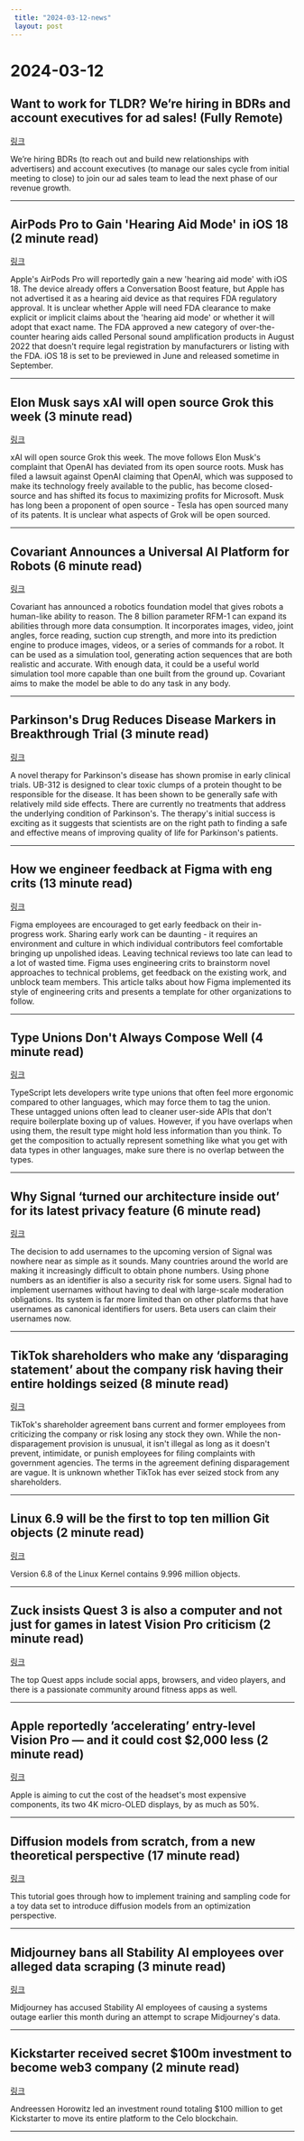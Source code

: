 ```yaml
---
 title: "2024-03-12-news"
 layout: post
---
```

<h1>2024-03-12</h1><h2>Want to work for TLDR? We’re hiring in BDRs and account executives for ad sales! (Fully Remote)</h2><p><a href="https://jobs.ashbyhq.com/tldr.tech">링크</a>  </p><p>We’re hiring BDRs (to reach out and build new relationships with advertisers) and account executives (to manage our sales cycle from initial meeting to close) to join our ad sales team to lead the next phase of our revenue growth. </p><hr /><h2>AirPods Pro to Gain 'Hearing Aid Mode' in iOS 18 (2 minute read)</h2><p><a href="https://www.macrumors.com/2024/03/11/airpods-pro-to-gain-hearing-aid-mode-ios-18/?utm_source=tldrnewsletter">링크</a>  </p><p>Apple's AirPods Pro will reportedly gain a new 'hearing aid mode' with iOS 18. The device already offers a Conversation Boost feature, but Apple has not advertised it as a hearing aid device as that requires FDA regulatory approval. It is unclear whether Apple will need FDA clearance to make explicit or implicit claims about the 'hearing aid mode' or whether it will adopt that exact name. The FDA approved a new category of over-the-counter hearing aids called Personal sound amplification products in August 2022 that doesn't require legal registration by manufacturers or listing with the FDA. iOS 18 is set to be previewed in June and released sometime in September. </p><hr /><h2>Elon Musk says xAI will open source Grok this week (3 minute read)</h2><p><a href="https://techcrunch.com/2024/03/11/elon-musk-says-xai-will-open-source-grok-this-week/?utm_source=tldrnewsletter">링크</a>  </p><p>xAI will open source Grok this week. The move follows Elon Musk's complaint that OpenAI has deviated from its open source roots. Musk has filed a lawsuit against OpenAI claiming that OpenAI, which was supposed to make its technology freely available to the public, has become closed-source and has shifted its focus to maximizing profits for Microsoft. Musk has long been a proponent of open source - Tesla has open sourced many of its patents. It is unclear what aspects of Grok will be open sourced. </p><hr /><h2>Covariant Announces a Universal AI Platform for Robots (6 minute read)</h2><p><a href="https://spectrum.ieee.org/covariant-foundation-model?utm_source=tldrnewsletter">링크</a>  </p><p>Covariant has announced a robotics foundation model that gives robots a human-like ability to reason. The 8 billion parameter RFM-1 can expand its abilities through more data consumption. It incorporates images, video, joint angles, force reading, suction cup strength, and more into its prediction engine to produce images, videos, or a series of commands for a robot. It can be used as a simulation tool, generating action sequences that are both realistic and accurate. With enough data, it could be a useful world simulation tool more capable than one built from the ground up. Covariant aims to make the model be able to do any task in any body. </p><hr /><h2>Parkinson's Drug Reduces Disease Markers in Breakthrough Trial (3 minute read)</h2><p><a href="https://www.sciencealert.com/parkinsons-drug-reduces-disease-markers-in-breakthrough-trial?utm_source=tldrnewsletter">링크</a>  </p><p>A novel therapy for Parkinson's disease has shown promise in early clinical trials. UB-312 is designed to clear toxic clumps of a protein thought to be responsible for the disease. It has been shown to be generally safe with relatively mild side effects. There are currently no treatments that address the underlying condition of Parkinson's. The therapy's initial success is exciting as it suggests that scientists are on the right path to finding a safe and effective means of improving quality of life for Parkinson's patients. </p><hr /><h2>How we engineer feedback at Figma with eng crits (13 minute read)</h2><p><a href="https://www.figma.com/blog/how-we-run-eng-crits-at-figma/?utm_source=tldrnewsletter">링크</a>  </p><p>Figma employees are encouraged to get early feedback on their in-progress work. Sharing early work can be daunting - it requires an environment and culture in which individual contributors feel comfortable bringing up unpolished ideas. Leaving technical reviews too late can lead to a lot of wasted time. Figma uses engineering crits to brainstorm novel approaches to technical problems, get feedback on the existing work, and unblock team members. This article talks about how Figma implemented its style of engineering crits and presents a template for other organizations to follow. </p><hr /><h2>Type Unions Don't Always Compose Well (4 minute read)</h2><p><a href="https://rtpg.co/2024/03/11/union-types-do-not-always-compose-well/?utm_source=tldrnewsletter">링크</a>  </p><p>TypeScript lets developers write type unions that often feel more ergonomic compared to other languages, which may force them to tag the union. These untagged unions often lead to cleaner user-side APIs that don't require boilerplate boxing up of values. However, if you have overlaps when using them, the result type might hold less information than you think. To get the composition to actually represent something like what you get with data types in other languages, make sure there is no overlap between the types. </p><hr /><h2>Why Signal ‘turned our architecture inside out’ for its latest privacy feature (6 minute read)</h2><p><a href="https://techcrunch.com/2024/03/04/why-signal-turned-our-architecture-inside-out-for-its-latest-privacy-feature/?utm_source=tldrnewsletter">링크</a>  </p><p>The decision to add usernames to the upcoming version of Signal was nowhere near as simple as it sounds. Many countries around the world are making it increasingly difficult to obtain phone numbers. Using phone numbers as an identifier is also a security risk for some users. Signal had to implement usernames without having to deal with large-scale moderation obligations. Its system is far more limited than on other platforms that have usernames as canonical identifiers for users. Beta users can claim their usernames now. </p><hr /><h2>TikTok shareholders who make any ‘disparaging statement’ about the company risk having their entire holdings seized (8 minute read)</h2><p><a href="https://finance.yahoo.com/news/tiktok-shareholders-critical-adverse-disparaging-223508843.html?utm_source=tldrnewsletter">링크</a>  </p><p>TikTok's shareholder agreement bans current and former employees from criticizing the company or risk losing any stock they own. While the non-disparagement provision is unusual, it isn't illegal as long as it doesn't prevent, intimidate, or punish employees for filing complaints with government agencies. The terms in the agreement defining disparagement are vague. It is unknown whether TikTok has ever seized stock from any shareholders. </p><hr /><h2>Linux 6.9 will be the first to top ten million Git objects (2 minute read)</h2><p><a href="https://www.theregister.com/2024/03/11/linux_6_8_arrives/?utm_source=tldrnewsletter">링크</a>  </p><p>Version 6.8 of the Linux Kernel contains 9.996 million objects. </p><hr /><h2>Zuck insists Quest 3 is also a computer and not just for games in latest Vision Pro criticism (2 minute read)</h2><p><a href="https://9to5mac.com/2024/03/11/zuckerberg-vision-pro-vs-meta-quest-3/?utm_source=tldrnewsletter">링크</a>  </p><p>The top Quest apps include social apps, browsers, and video players, and there is a passionate community around fitness apps as well. </p><hr /><h2>Apple reportedly ’accelerating’ entry-level Vision Pro — and it could cost $2,000 less (2 minute read)</h2><p><a href="https://www.tomsguide.com/computing/vr-ar/apple-reportedly-accelerating-entry-level-vision-pro-and-it-could-cost-dollar2000-less?utm_source=tldrnewsletter">링크</a>  </p><p>Apple is aiming to cut the cost of the headset's most expensive components, its two 4K micro-OLED displays, by as much as 50%. </p><hr /><h2>Diffusion models from scratch, from a new theoretical perspective (17 minute read)</h2><p><a href="https://www.chenyang.co/diffusion.html?utm_source=tldrnewsletter">링크</a>  </p><p>This tutorial goes through how to implement training and sampling code for a toy data set to introduce diffusion models from an optimization perspective. </p><hr /><h2>Midjourney bans all Stability AI employees over alleged data scraping (3 minute read)</h2><p><a href="https://www.theverge.com/2024/3/11/24097495/midjourney-bans-stability-ai-employees-data-theft-outage?utm_source=tldrnewsletter">링크</a>  </p><p>Midjourney has accused Stability AI employees of causing a systems outage earlier this month during an attempt to scrape Midjourney's data. </p><hr /><h2>Kickstarter received secret $100m investment to become web3 company (2 minute read)</h2><p><a href="https://crypto.news/kickstarter-secret-investment-web3/?utm_source=tldrnewsletter">링크</a>  </p><p>Andreessen Horowitz led an investment round totaling $100 million to get Kickstarter to move its entire platform to the Celo blockchain. </p><hr />